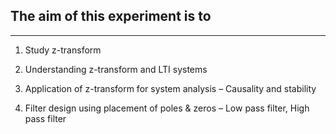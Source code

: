 ## The aim of this experiment is to 
***
1. Study $\text{z}$-transform 

2. Understanding $\text{z}$-transform and LTI systems

3. Application of $\text{z}$-transform for system analysis – Causality and stability  

4. Filter design using placement of poles & zeros – Low pass filter, High pass filter 